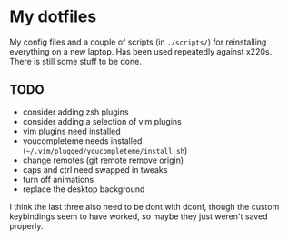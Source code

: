 # My dotfiles

My config files and a couple of scripts (in `./scripts/`) for reinstalling everything on a new laptop. Has been used repeatedly against x220s. There is still some stuff to be done.

## TODO

* consider adding zsh plugins
* consider adding a selection of vim plugins
* vim plugins need installed
* youcompleteme needs installed (`~/.vim/plugged/youcompleteme/install.sh`)
* change remotes (git remote remove origin)
* caps and ctrl need swapped in tweaks
* turn off animations
* replace the desktop background

I think the last three also need to be dont with dconf, though the custom keybindings seem to have worked, so maybe they just weren't saved properly.
